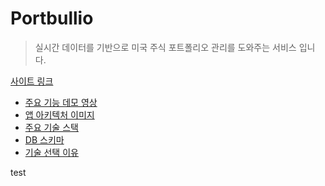 # Portbullio

> 실시간 데이터를 기반으로 미국 주식 포트폴리오 관리를 도와주는 서비스 입니다.

[사이트 링크](https://www.portbullio.com)

- [주요 기능 데모 영상](https://github.com/jaehyeon48/portbullio/wiki/%EC%A3%BC%EC%9A%94-%EA%B8%B0%EB%8A%A5-%EB%8D%B0%EB%AA%A8-%EC%98%81%EC%83%81)
- [앱 아키텍처 이미지](https://github.com/jaehyeon48/portbullio/wiki/%EC%95%B1-%EC%95%84%ED%82%A4%ED%85%8D%EC%B2%98)
- [주요 기술 스택](https://github.com/jaehyeon48/portbullio/wiki/%EC%82%AC%EC%9A%A9%EB%90%9C-%EA%B8%B0%EC%88%A0-%EC%8A%A4%ED%83%9D)
- [DB 스키마](https://github.com/jaehyeon48/portbullio/wiki/ER-%EB%8B%A4%EC%9D%B4%EC%96%B4%EA%B7%B8%EB%9E%A8)
- [기술 선택 이유](https://github.com/jaehyeon48/portbullio/wiki/%EA%B0%81-%EA%B8%B0%EC%88%A0%EC%9D%84-%EC%84%A0%ED%83%9D%ED%95%9C-%EC%9D%B4%EC%9C%A0)

test
